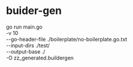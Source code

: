 # buider-gen

go run main.go \
  -v 10 \
  --go-header-file ./boilerplate/no-boilerplate.go.txt \
  --input-dirs ./test/ \
  --output-base ./ \
  -O zz_generated.buildergen